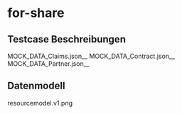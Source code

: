 # for-share

## Testcase Beschreibungen
MOCK_DATA_Claims.json__
MOCK_DATA_Contract.json__
MOCK_DATA_Partner.json__

## Datenmodell
resourcemodel.v1.png
